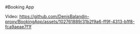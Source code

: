 #Booking App


Video:
https://github.com/DenisBalandin-proxy/BookingApp/assets/102761889/31b2f9a6-ff9f-4313-b1f8-fca9aeae7f1f

